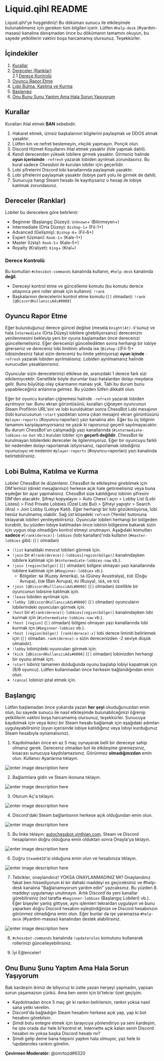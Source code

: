 ﻿Liquid.qihl README
===

Liquid.qihl'ye hoşgeldiniz! Bu döküman sunucu ile etkileşimde bulunabilmeniz için gereken tüm bilgileri içerir. Lütfen `#help-desk` (#yardım-masası) kanalına danışmadan önce bu dökümanın tamamını okuyun, bu sayede yetkililerin vaktini boşa harcamamış olursunuz. Teşekkürler.

## İçindekiler

1. [Kurallar](#kurallar)  
2. [Dereceler (Ranklar)](#dereceler-ranklar)  
	2.1 [Derece Kontrolü](#derece-kontrolü)  
3. [Oyuncu Rapor Etme](#oyuncu-rapor-etme)  
4. [Lobi Bulma, Katılma ve Kurma](#lobi-bulma-katılma-ve-kurma)  
5. [Başlangıç](#başlangıç)
6. [Onu Bunu Şunu Yaptım Ama Hala Sorun Yaşıyorum](#onu-bunu-şunu-yaptım-ama-hala-sorun-yaşıyorum)

## Kurallar
Kuralları ihlal etmek **BAN** sebebidir.

1. Hakaret etmek, izinsiz başkalarının bilgilerini paylaşmak ve DDOS atmak yasaktır.
2. Lütfen kin ve nefret beslemeyin, ırkçılık yapmayın. Ponçik olun.
3. Discord Hizmet Koşullarını ihlal etmek yasaktır (hile yapmak dahil).
4. Kendi derecenden yüksek lobilere girmek yasaktır. Girmeniz halinde **oyun içerisinde** `-refresh` yazarak lobiden ayrılmak zorundasınız. Bu kural sadece Chessbot ile kurulan lobiler için geçerlidir.
5. Lobi şifrelerini Discord lobi kanallarında paylaşmak yasaktır.
6. Lobi şifrelerini paylaşmak yasaktır (lobiye parti yolu ile girmek de dahil).
7. Sunucuya hangi Steam hesabı ile kayıtlıysanız o hesap ile lobiye katılmak zorundasınız.

## Dereceler (Ranklar)
Lobiler bu derecelere göre belirlenir:

- Beginner (Başlangıç Düzeyi): `Unknown`+ (Bilinmeyen+)
- Intermediate (Orta Düzey): `Bishop-1`+ (Fil-1+)
- Advanced (Gelişmiş): `Bishop-6`+ (Fil-6+)
- Expert (Uzman): `Rook-1`+ (Kale-1+)
- Master (Usta): `Rook-5`+ (Kale-5+)
- Royalty (Kraliyet): `King`+ (Kral+)

### Derece Kontrolü
Bu komutları `#chessbot-commands` kanalında kullanın, `#help-desk` kanalında **değil**.

- Dereceyi kontrol etme ve güncelleme komutu (bu komutu derece atlayınca yeni roller almak için kullanın): `!rank`
- Başkalarının derecelerini kontrol etme komutu (`[]` olmadan): `!rank [@DiscordKullanıcıAdı#0000]` 
             
## Oyuncu Rapor Etme

Eğer bulunduğunuz derece güncel değilse (mesela `Knight(At)-9`'sunuz ve hala `Intermediate` (Orta Düzey) lobilere girebiliyorsanız) derecenizin yenilenmesini bekleyip yeni bir oyuna başlamadan önce derecenizi güncellemelisiniz. Eğer derecenizi güncelledikten sonra herhangi bir lobiye girerseniz ve dereceniz lobi limitinin altında ise (`Bishop-1`(Fil-1)+ lobisindesiniz fakat sizin dereceniz bu limite yetmiyorsa) **oyun içinde** `-refresh` yazarak lobiden ayrılmalısınız. Lobiden ayrılmamanız halinde sunucudan yasaklanırsınız.

Oyuncular sizin derecelerinizi etkilese de, aranızdaki 1 derece fark sizi etkilemiycektir. Genellikle böyle durumlar bazı hatalardan dolayı meydana gelir. Bunu büyütüp olay çıkarmanın manası yok. Tabi bu durum bunu yapabileceğiniz anlamına gelmez. Bu yüzden lütfen dikkatli olun.

Eğer bir oyuncu kuralları çiğnemesi halinde `-refresh` yazarak lobiden ayrılmıyor ise: Bunu ekran görüntüsünü, kuralları çiğneyen oyuncunun Steam Profilinin URL'sini ve lobi kurulduktan sonra ChessBot Lobi mesajının (lobi kurucusunun `!start` yazdıktan sonra çıkan mesajın) ekran görüntüsünü `#player-reports` (#oyuncu-raporları) yazı kanalına atın. Eğer bu üç bilginin tamamını karşılayamıyorsanız ne yazık ki raporunuz geçerli sayılmayacaktır. Bu durum ChessBot'un çalışmadığı yazı kanallarında (`#intermediate-lobbies-no-bot` vb.) kurulan lobiler için **geçerli değildir**. ChessBot ile kurulmayan lobilerdeki dereceler ile ilgilenmiyoruz. Eğer bir oyuncuyu farklı bir nedenden dolayı raporlamak istiyorsanız, raporlamak istediğiniz oyunucuyu ve nedenini `#player-reports` (#oyuncu-raporları) yazı kanalında belirtebilirsiniz.
    
## Lobi Bulma, Katılma ve Kurma

Lobiler ChessBot ile düzenlenir. ChessBot ile etkileşime girebilmek için DM'lerinizi (direkt mesajlarınızı) herkese açık hale getirmelisiniz veya buna eşdeğer bir ayar yapmalısnız. ChessBot size katıldığınız lobinin şifresini DM'den atacaktır. Şifreyi kopyalayın > Auto Chess'i açın > Lobby List (Lobi Listesi) > Find Private Lobbies (Özel Lobi Bul) > Şifreyi yapıştır > Search (Ara) > Join Lobby (Lobiye Katıl). Eğer herhangi bir lobi gözükmüyorsa, lobi henüz kurulmamış olabilir. Sağ üst köşedeki `refresh` (Yenile) butonuna tıklayarak lobileri yenileyebilirsiniz. Oyuncular lobileri herhangi bir bölgeden kurabilir, bu yüzden lobiye katılmadan önce lobinin bölgesine bakarak sizin için uygun olup olmadığını kontrol etmeyi unutmayın.  Aşağıdaki komutları **sadece**  `#[rank(derece)]-lobbies` (lobi kanalları)'nda kullanın (`#master-lobbies` gibi): (`[]` olmadan)

- `!list` kanaldaki mevcut lobileri görmek için.
- `!join` bir `#[rank(derece)]-lobbies[region(bölge)]` kanalındayken lobilere katılmak için (`#intermediate-lobbies-naw` vb.).
- `!join [region(bölge)]` (`[]` olmadan) bölgesi olmayan yazı kanallarında lobilere katılmak için (`#beginner-lobbies` vb.).
	- Bölgeler: `NA` (Kuzey Amerika), `SA` (Güney Avustralya), `EUE` (Doğu Avrupa), `EUW` (Batı Avrupa), `RU` (Rusya), `SEA`, ve `OCE`
- `!join [@DiscordKulllanıcıAdı#0000]` (`[]` olmadan) özellikle bir oyuncunun lobisine katılmak için.
- `!leave` lobiden ayrılmak için.
- `!lobby [@DiscordKullanıcıAdı#0000]` (`[]` olmadan) oyuncuların lobilerindeki oyuncuları görmek için.
- `!host` bir `#[rank(derece)]-lobbies[region(bölge)]` kanalındayken lobi kurmak için (`#intermediate-lobbies-naw` vb.).
- `!host [region]` (`[]` olmadan) bölgesi olmayan yazı kanallarında lobi kurmak içn (`#beginner-lobbies` vb.).
- `!host [region(bölge)] [rank(derece)-x]` lobi derece liminiti belirlemek için (`[]` olmadan. `rank(derece)-x` sizin derecenizden -2 seviye düşük olmalıdır).
- `!lobby` lobinizdeki oyuncuları görmek için.
- `!kick [@DiscordKullanıcıAdı#0000]` (`[]` olmadan) lobinizden herhangi bir oyunu atmak için.
- `!start` lobiniz tamamen dolduğunda oyunu başlatıp lobiyi kapatmak için (8/8 oyuncu). Lütfen kullanmadan önce herkesin bağlandığından emin olun.
- `!cancel` lobinizi iptal etmek için.

         
## Başlangıç
Lütfen başlamadan önce yukarıda yazan **her şeyi** okuduğunuzdan emin olun, bu sayede sunucu ile nasıl etkileşimde bulunabilceğinizi öğrenip yetkililerin vaktini boşa harcamamış olursunuz, teşekkürler. Sunucuya kaydolmak için veya ikinci bir Steam hesabı bağlamak için aşağıdaki adımları uygulayabilirsiniz (oyun içerisinde lobiye katıldığınız veya lobiyi kurduğunuz Steam hesabıyla oynamalısınız).
 
1. Kaydolmadan önce en az 5 maç oynayarak belli bir dereceye sahip olmanız gerek. Dereceniz olmadan bot ile etkileşime giremezsiniz, kısacası sunucuya kaydolamazsınız. Görünmez **olmadığınızdan** emin olun. Kullanıcı Ayarlarına tıklayın.

![enter image description here](https://i.ibb.co/19358Cc/Screenshot-9.png)

2. Bağlantılara gidin ve Steam ikonuna tıklayın.

![enter image description here](https://i.ibb.co/h7fvk9K/Screenshot-1.png)

3. Oturum Aç'a tıklayın.

![enter image description here](https://i.ibb.co/vz3rq0J/Screenshot-2.png)

4. Discord'daki Steam bağlantısının herkese açık olduğundan emin olun.

![enter image description here](https://i.ibb.co/fpP9f6F/Screenshot-6.png)

5. Bu linke tıklayın: <a href="http://autochessbot.vinthian.com" target="_blank">autochessbot.vinthian.com</a>. Steam ve Discord hesaplarının doğru olduğuna emin olduktan sonra Onayla'ya tıklayın.

![enter image description here](https://i.ibb.co/ZSpMVpz/Screenshot-3.png) 

6. Doğru `Steam64ID`'si olduğuna emin olun ve  hesabınıza tıklayın.

![enter image description here](https://i.ibb.co/kX2Jxcq/Screenshot-4.png)

7. Tebrikler, onaylandınız! YOKSA ONAYLANMADINIZ MI? Onaylandınız fakat ben hissediyorum ki bir dahaki maddeyi es geçiceksiniz ve #help-desk kanalına "Bağlanamıyorum yardım edin" yazcaksınız. Bu yüzden 8. maddeyi uygulamayı unutmayın. Artık Discord'da yeni kanallar görebilirsiniz (sol tarafta `#beginner-lobbies` (Başlangıç Lobileri) vb.). Eğer bişeyler yanlış gittiyse, aynı işlemleri tekrardan uygulayın ve bunu yaparken doğru Discord hesabını eşleştirdiğinize ve Discord hesabınızın görünmez olmadığına emin olun. Eğer bunlar da işe yaramazsa `#help-desk` (#yardım-masası) kanalından destek alabilirsiniz.

![enter image description here](https://i.ibb.co/zH1zWnn/Screenshot-5.png)

8. `#chessbot-commands` kanalında  `!updateroles` komutunu kullanarak rollerinizi güncelleyebilirsiniz.
    
9. İyi Eğlenceler!

## Onu Bunu Şunu Yaptım Ama Hala Sorun Yaşıyorum
Bak kardeşim ikimiz de biliyoruz ki üstte yazan herşeyi yapmadın, yapsan sorun yaşamazsın çünkü. Ama ben senin için bi'tekrar özet geçiyim.

- Kaydolmadan önce 5 maç gir ki rankın belirlensin, rankın yoksa nasıl sana yetki verelim.
- Discord'da bağladığın Steam hesabını herkese açık yap, yap ki bot hesabını görebilsin.
- Şimdi botu entegre etmek için tarayıcıya yönlendiriyo ya seni kardeşim, he işte orada dur hele bi'kontrol et. İnternette açık kalan senin Discord hesabın mı yoksa başka Discord hesabı mı?
- Şimdi gelip deme bana hepsini yaptım hala olmuyor, yaz hele bi !updateroles rankını görelim.

**Çevirmen Moderatör:** @omrtozd#6320